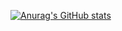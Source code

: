 [![Anurag's GitHub stats](https://github-readme-stats.vercel.app/api?username=superslowjelly&count_private=true&show_icons=true&theme=dark&hide=stars,prs,issues,contribs)](https://github.com/anuraghazra/github-readme-stats)
